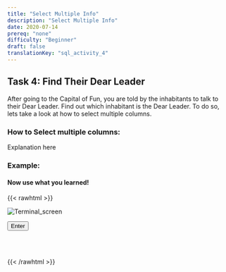 ```yaml
---
title: "Select Multiple Info"
description: "Select Multiple Info"
date: 2020-07-14
prereq: "none"
difficulty: "Beginner"
draft: false
translationKey: "sql_activity_4"
---
```

<!-- Links for javascript and CSS needed for drop down logic -->
<link rel="stylesheet" href="../../default/_default.css" type="text/css"></link>
<script type="text/javascript" src="../../default/_default.js"></script>

<!-- Embed YouTube Video Link here when ready -->

## Task 4: Find Their Dear Leader

After going to the Capital of Fun, you are told by the inhabitants to talk to their Dear Leader. Find out which inhabitant is the Dear Leader.
To do so, lets take a look at how to select multiple columns.

### How to Select multiple columns:
Explanation here

<!-- ![Explain](../assets/Where_Explain.png)-->

### Example:


#### Now use what you learned!

<!-- SQL Type In Activity -->

{{< rawhtml >}}

<div class="terminal_div" id="terminal_div"><img class="terminal" src="../assets/Terminal.png" alt="Terminal_screen">


</div>

<!-- Press Enter --> 
<button class="button button1" onclick="check()"> Enter </button>


<div id="text" style="visibility:hidden">
<p> You found the Dear Leader! Now you need to figure out a way to get to them! </p>
</div>


{{< /rawhtml >}}
